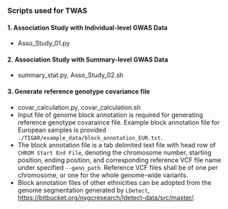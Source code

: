 ### Scripts used for TWAS

#### 1. Association Study with Individual-level GWAS Data
- Asso_Study_01.py

#### 2. Association Study with Summary-level GWAS Data
- summary_stat.py, Asso_Study_02.sh

#### 3. Generate reference genotype covariance file
- covar_calculation.py, covar_calculation.sh
- Input file of genome block annotation is required for generating reference genotype covaraince file. Example block annotation file for European samples is provided `./TIGAR/example_data/block_annotation_EUR.txt`. 
- The block annotation file is a tab delimited text file with head row of `CHROM Start End File`, denoting the chromosome number, starting position, ending position, and corresponding reference VCF file name under specified `--geno_path`. Reference VCF files shall be of one per chromosome, or one for the whole genome-wide variants. 
- Block annotation files of other ethnicities can be adopted from the genome segmentation generated by `LDetect`, https://bitbucket.org/nygcresearch/ldetect-data/src/master/.


